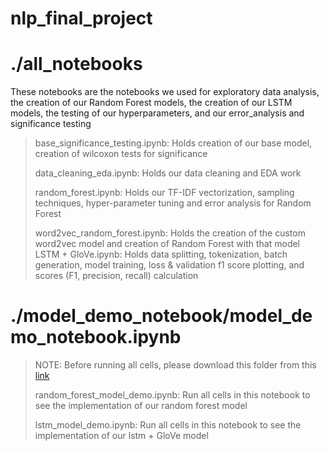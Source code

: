# nlp_final_project


# ./all_notebooks

These notebooks are the notebooks we used for exploratory data analysis, the creation of our Random Forest models, the creation of our LSTM models, the testing of our hyperparameters, and our error_analysis and significance testing 

> base_significance_testing.ipynb: Holds creation of our base model, creation of wilcoxon tests for significance
> 
> data_cleaning_eda.ipynb: Holds our data cleaning and EDA work 
> 
> random_forest.ipynb: Holds our TF-IDF vectorization, sampling techniques, hyper-parameter tuning and error analysis for Random Forest
> 
> word2vec_random_forest.ipynb: Holds the creation of the custom word2vec model and creation of Random Forest with that model 
> LSTM + GloVe.ipynb: Holds data splitting, tokenization, batch generation, model training, loss & validation f1 score plotting, and scores (F1, precision, recall) calculation

# ./model_demo_notebook/model_demo_notebook.ipynb
> NOTE: Before running all cells, please download this folder from this [link](https://drive.google.com/drive/folders/1CJjvKK2qzKcNjpsJicQEKa3P_9uOse_E?usp=sharing)
> 
> random_forest_model_demo.ipynb: Run all cells in this notebook to see the implementation of our random forest model
> 
> lstm_model_demo.ipynb: Run all cells in this notebook to see the implementation of our lstm + GloVe model

